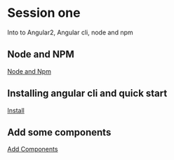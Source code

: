 
# Session one

Into to Angular2, Angular cli, node and npm

## Node and NPM

[Node and Npm](node.md)

## Installing angular cli and quick start

[Install](install.md)

## Add some components

[Add Components](add.md)